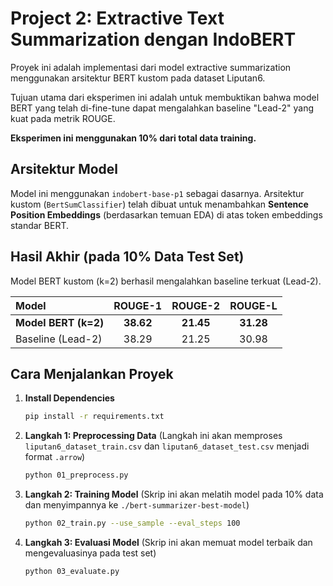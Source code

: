 # Project 2: Extractive Text Summarization dengan IndoBERT

Proyek ini adalah implementasi dari model extractive summarization menggunakan arsitektur BERT kustom pada dataset Liputan6.

Tujuan utama dari eksperimen ini adalah untuk membuktikan bahwa model BERT yang telah di-fine-tune dapat mengalahkan baseline "Lead-2" yang kuat pada metrik ROUGE.

**Eksperimen ini menggunakan 10% dari total data training.**

## Arsitektur Model

Model ini menggunakan `indobert-base-p1` sebagai dasarnya. Arsitektur kustom (`BertSumClassifier`) telah dibuat untuk menambahkan **Sentence Position Embeddings** (berdasarkan temuan EDA) di atas token embeddings standar BERT.

## Hasil Akhir (pada 10% Data Test Set)

Model BERT kustom (k=2) berhasil mengalahkan baseline terkuat (Lead-2).

| Model | ROUGE-1 | ROUGE-2 | ROUGE-L |
| :--- | :---: | :---: | :---: |
| **Model BERT (k=2)** | **38.62** | **21.45** | **31.28** |
| Baseline (Lead-2) | 38.29 | 21.25 | 30.98 |

## Cara Menjalankan Proyek

1.  **Install Dependencies**
    ```bash
    pip install -r requirements.txt
    ```

2.  **Langkah 1: Preprocessing Data**
    (Langkah ini akan memproses `liputan6_dataset_train.csv` dan `liputan6_dataset_test.csv` menjadi format `.arrow`)
    ```bash
    python 01_preprocess.py
    ```

3.  **Langkah 2: Training Model**
    (Skrip ini akan melatih model pada 10% data dan menyimpannya ke `./bert-summarizer-best-model`)
    ```bash
    python 02_train.py --use_sample --eval_steps 100
    ```

4.  **Langkah 3: Evaluasi Model**
    (Skrip ini akan memuat model terbaik dan mengevaluasinya pada test set)
    ```bash
    python 03_evaluate.py
    ```
